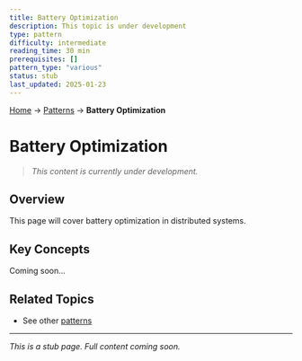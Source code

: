 ```yaml
---
title: Battery Optimization
description: This topic is under development
type: pattern
difficulty: intermediate
reading_time: 30 min
prerequisites: []
pattern_type: "various"
status: stub
last_updated: 2025-01-23
---
```


<!-- Navigation -->
[Home](../introduction/index.md) → [Patterns](index.md) → **Battery Optimization**

# Battery Optimization

> *This content is currently under development.*

## Overview

This page will cover battery optimization in distributed systems.

## Key Concepts

Coming soon...

## Related Topics

- See other [patterns](index.md)

---

*This is a stub page. Full content coming soon.*
